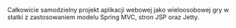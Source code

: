 Całkowicie samodzielny projekt aplikacji webowej jako wieloosobowej gry w statki z zastosowaniem modelu Spring MVC, stron JSP oraz Jetty.

